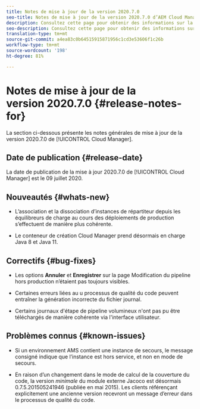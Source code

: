 ```yaml
---
title: Notes de mise à jour de la version 2020.7.0
seo-title: Notes de mise à jour de la version 2020.7.0 d’AEM Cloud Manager
description: Consultez cette page pour obtenir des informations sur la version 2020.7.0 de Cloud Manager
seo-description: Consultez cette page pour obtenir des informations sur la version 2020.7.0 d’AEM Cloud Manager
translation-type: tm+mt
source-git-commit: a4ea83c0b64515915871956c1cd3e53606f1c26b
workflow-type: tm+mt
source-wordcount: '198'
ht-degree: 81%

---
```


# Notes de mise à jour de la version 2020.7.0 {#release-notes-for}

La section ci-dessous présente les notes générales de mise à jour de la version 2020.7.0 de [!UICONTROL Cloud Manager].

## Date de publication {#release-date}

La date de publication de la mise à jour 2020.7.0 de [!UICONTROL Cloud Manager] est le 09 juillet 2020.

## Nouveautés {#whats-new}

* L’association et la dissociation d’instances de répartiteur depuis les équilibreurs de charge au cours des déploiements de production s’effectuent de manière plus cohérente.

* Le conteneur de création Cloud Manager prend désormais en charge Java 8 et Java 11.

## Correctifs {#bug-fixes}

* Les options **Annuler** et **Enregistrer** sur la page Modification du pipeline hors production n’étaient pas toujours visibles.

* Certaines erreurs liées au u processus de qualité du code peuvent entraîner la génération incorrecte du fichier journal.

* Certains journaux d&#39;étape de pipeline volumineux n&#39;ont pas pu être téléchargés de manière cohérente via l&#39;interface utilisateur.

## Problèmes connus {#known-issues}

* Si un environnement AMS contient une instance de secours, le message consigné indique que l’instance est hors service, et non en mode de secours.

* En raison d’un changement dans le mode de calcul de la couverture du code, la version _minimale_ du module externe Jacoco est désormais 0.7.5.201505241946 (publiée en mai 2015). Les clients référençant explicitement une ancienne version recevront un message d’erreur dans le processus de qualité du code.

